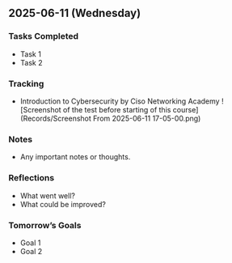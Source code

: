 ## 2025-06-11 (Wednesday)

### Tasks Completed
- Task 1
- Task 2

### Tracking
- Introduction to Cybersecurity by Ciso Networking Academy
![Screenshot of the test before starting of this course](Records/Screenshot From 2025-06-11 17-05-00.png)

### Notes
- Any important notes or thoughts.

### Reflections
- What went well?
- What could be improved?

### Tomorrow’s Goals
- Goal 1
- Goal 2

